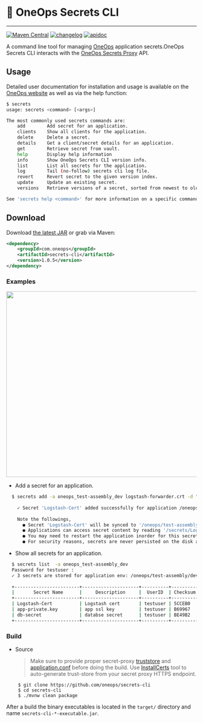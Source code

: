 # :shell: OneOps Secrets CLI
----------
[![Maven Central][maven-svg]][maven-url] [![changelog][cl-svg]][cl-url] [![apidoc][apidoc-svg]][apidoc-url]  

A command line tool for managing [OneOps](http://oneos.com) application secrets.OneOps Secrets CLI interacts with the
[OneOps Secrets Proxy](http://oneops.com/user/account/secrets-proxy.html) API.

## Usage

Detailed user documentation for installation and usage is available on the 
[OneOps website](http://oneops.com/user/design/secrets-client-component) as well
as via the help function:

```bash
$ secrets
usage: secrets <command> [<args>]

The most commonly used secrets commands are:
    add        Add secret for an application.
    clients    Show all clients for the application.
    delete     Delete a secret.
    details    Get a client/secret details for an application.
    get        Retrieve secret from vault.
    help       Display help information
    info       Show OneOps Secrets CLI version info.
    list       List all secrets for the application.
    log        Tail (no-follow) secrets cli log file.
    revert     Revert secret to the given version index.
    update     Update an existing secret.
    versions   Retrieve versions of a secret, sorted from newest to oldest update time.

See 'secrets help <command>' for more information on a specific command.
```

Download
--------

Download [the latest JAR][1] or grab via Maven:
```xml
<dependency>
    <groupId>com.oneops</groupId>
    <artifactId>secrets-cli</artifactId>
    <version>1.0.5</version>
</dependency>
```

### Examples

  <img src="docs/images/secrets-cli.gif" width=874 height=491>
  
  *  Add a secret for an application.
  
  ```bash
    $ secrets add -a oneops_test-assembly_dev logstash-forwarder.crt -d "Logstash cert" -n "Logstash-Cert"
    
      ✓ Secret 'Logstash-Cert' added successfully for application /oneops/test-assembly/dev.
      
      Note the followings,
        ● Secret 'Logstash-Cert' will be synced to '/oneops/test-assembly/dev' env computes in few seconds.
        ● Applications can access secret content by reading '/secrets/Logstash-Cert' file.
        ● You may need to restart the application inorder for this secret change to take effect.
        ● For security reasons, secrets are never persisted on the disk and can access from '/secrets' virtual memory file system.
  ```
  
  *  Show all secrets for an application.
  
  ```bash
    $ secrets list  -a oneops_test-assembly_dev
    Password for testuser :
    ✓ 3 secrets are stored for application env: /oneops/test-assembly/dev
    
    +------------------------+---------------------+----------+----------+--------+---------+
    |       Secret Name      |     Description     |  UserID  | Checksum | Expiry | Version |
    +------------------------+---------------------+----------+----------+--------+---------+
    | Logstash-Cert          | Logstash cert       | testuser | 5CCEB0   | Never  | 42295   |
    | app-private.key        | app ssl key         | testuser | B69967   | Never  | 42227   |
    | db-secret              | databse secret      | testuser | BE49B2   | Never  | 42239   |
    +------------------------+---------------------+----------+----------+--------+---------+
  ```
  
### Build

- Source

    > Make sure to provide proper secret-proxy [truststore](src/main/resources/keystores/secrets_proxy_truststore.p12) and [application.conf](src/main/resources/application.conf) before doing the build. Use [InstallCerts](https://github.com/sureshg/InstallCerts) tool to auto-generate trust-store from your secret proxy HTTPS endpoint.
     
    ```
     $ git clone https://github.com/oneops/secrets-cli
     $ cd secrets-cli
     $ ./mvnw clean package
    ```
    
After a build the binary executables is located in the `target/` directory and name `secrets-cli-*-executable.jar`.

<!-- Badges -->

[1]: https://search.maven.org/remote_content?g=com.oneops&a=secrets-cli&v=LATEST

[maven-url]: http://search.maven.org/#search%7Cgav%7C1%7Cg%3A%22com.oneops%22%20AND%20a%3A%22secrets-cli%22
[maven-svg]: https://img.shields.io/maven-central/v/com.oneops/secrets-cli.svg?label=Maven%20Central&style=flat-square
 
[cl-url]: https://github.com/oneops/secrets-cli/blob/master/CHANGELOG.md
[cl-svg]: https://img.shields.io/badge/change--log-latest-green.svg?style=flat-square
 
[apidoc-url]: https://oneops.github.com/secrets-proxy/apidocs
[apidoc-svg]: https://img.shields.io/badge/api--doc-latest-cyan.svg?style=flat-square]

